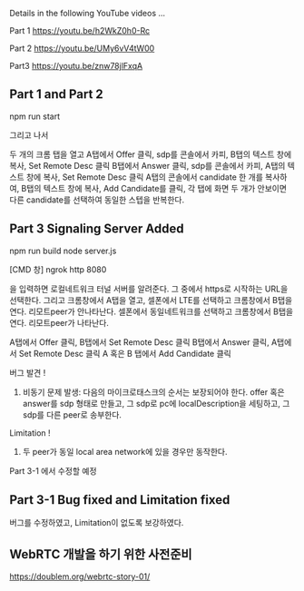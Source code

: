 Details in the following YouTube videos ...

Part 1
https://youtu.be/h2WkZ0h0-Rc

Part 2
https://youtu.be/UMy6vV4tW00

Part3
https://youtu.be/znw78jlFxqA

## Part 1 and Part 2

npm run start

그리고 나서

두 개의 크롬 탭을 열고
A탭에서 Offer 클릭, sdp를 콘솔에서 카피, B탭의 텍스트 창에 복사, Set Remote Desc 클릭
B탭에서 Answer 클릭, sdp를 콘솔에서 카피, A탭의 텍스트 창에 복사, Set Remote Desc 클릭
A탭의 콘솔에서 candidate 한 개를 복사하여, B탭의 텍스트 창에 복사, Add Candidate를 클릭,
각 탭에 화면 두 개가 안보이면 다른 candidate를 선택하여 동일한 스텝을 반복한다.

## Part 3 Signaling Server Added

npm run build
node server.js

[CMD 창] ngrok http 8080

을 입력하면 로컬네트워크 터널 서버를 알려준다. 그 중에서 https로 시작하는 URL을 선택한다.
그리고 크롬창에서 A탭을 열고, 셀폰에서 LTE를 선택하고 크롬창에서 B탭을 연다. 리모트peer가 안나타난다.
셀폰에서 동일네트워크를 선택하고 크롬창에서 B탭을 연다. 리모트peer가 나타난다.

A탭에서 Offer 클릭, B탭에서 Set Remote Desc 클릭
B탭에서 Answer 클릭, A탭에서 Set Remote Desc 클릭
A 혹은 B 탭에서 Add Candidate 클릭

버그 발견 !

1. 비동기 문제 발생: 다음의 마이크로태스크의 순서는 보장되어야 한다.
   offer 혹은 answer를 sdp 형태로 만들고,
   그 sdp로 pc에 localDescription을 세팅하고,
   그 sdp를 다른 peer로 송부한다.

Limitation !

1. 두 peer가 동일 local area network에 있을 경우만 동작한다.

Part 3-1 에서 수정할 예정

## Part 3-1 Bug fixed and Limitation fixed

버그를 수정하였고, Limitation이 없도록 보강하였다.

## WebRTC 개발을 하기 위한 사전준비

https://doublem.org/webrtc-story-01/
